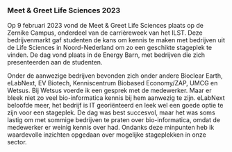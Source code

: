 ### Meet & Greet Life Sciences 2023

Op 9 februari 2023 vond de Meet & Greet Life Sciences plaats op de Zernike Campus, onderdeel van de carrièreweek van het ILST. 
Deze bedrijvenmarkt gaf studenten de kans om kennis te maken met bedrijven uit de Life Sciences in Noord-Nederland om zo een geschikte stageplek te vinden. 
De dag vond plaats in de Energy Barn, met bedrijven die zich presenteerden aan de studenten. 

Onder de aanwezige bedrijven bevonden zich onder andere Bioclear Earth, eLabNext, EV Biotech, Kenniscentrum Biobased Economy/ZAP, UMCG en Wetsus. 
Bij Wetsus voerde ik een gesprek met de medewerker. Maar er bleek niet zo veel bio-informatica kennis bij hem aanwezig te zijn.
eLabNext beloofde meer, het bedrijf is IT georiënteerd en leek wel een goede optie te zijn voor een stageplek.
De dag was best succesvol, maar het was soms lastig om met sommige bedrijven te praten over bio-informatica, omdat de medewerker er weinig kennis over had. 
Ondanks deze minpunten heb ik waardevolle inzichten opgedaan over mogelijke stageplekken in onze sector.